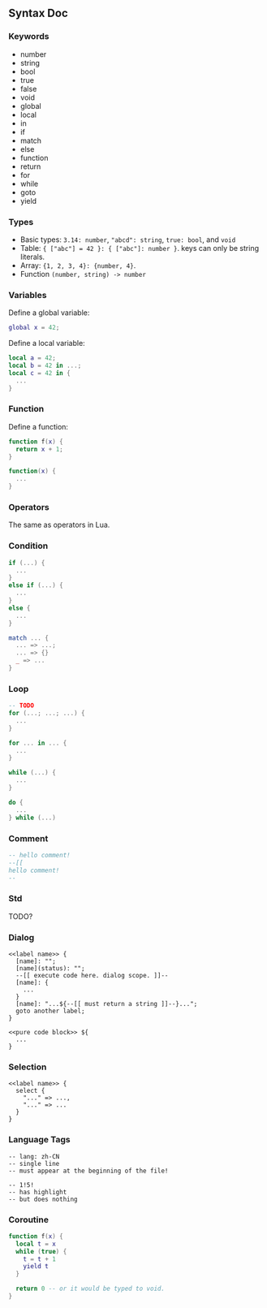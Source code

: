 ## Syntax Doc

### Keywords
- number
- string
- bool
- true
- false
- void
- global
- local
- in
- if
- match
- else
- function
- return
- for
- while
- goto
- yield

### Types
- Basic types: `3.14: number`, `"abcd": string`, `true: bool`, and `void`
- Table: `{ ["abc"] = 42 }: { ["abc"]: number }`. keys can only be string literals.
- Array: `{1, 2, 3, 4}: {number, 4}`.
- Function `(number, string) -> number`

### Variables
Define a global variable:
```lua
global x = 42;
```

Define a local variable:
```lua
local a = 42;
local b = 42 in ...;
local c = 42 in {
  ...
}
```

### Function
Define a function:
```lua
function f(x) {
  return x + 1;
}

function(x) {
  ...
}
```

### Operators
The same as operators in Lua.

### Condition
```lua
if (...) {
  ...
}
else if (...) {
  ...
}
else {
  ...
}
```

```lua
match ... {
  ... => ...;
  ... => {}
  _ => ...
}
```

### Loop
```lua
-- TODO
for (...; ...; ...) {
  ...
}
```

```lua
for ... in ... {
  ...
}
```

```lua
while (...) {
  ...
}
```

```lua
do {
  ...
} while (...)
```

### Comment
```lua
-- hello comment!
--[[
hello comment!
--
```

### Std
TODO?

### Dialog
```
<<label name>> {
  [name]: "";
  [name](status): "";
  --[[ execute code here. dialog scope. ]]--
  [name]: {
    ...
  }
  [name]: "...${--[[ must return a string ]]--}...";
  goto another label;
}

<<pure code block>> ${
  ...
}
```

### Selection
```
<<label name>> {
  select {
    "..." => ...,
    "..." => ...
  }
}
```

### Language Tags
```
-- lang: zh-CN
-- single line
-- must appear at the beginning of the file!
```

```
-- 1!5!
-- has highlight
-- but does nothing
```

### Coroutine
```lua
function f(x) {
  local t = x
  while (true) {
    t = t + 1
    yield t
  }

  return 0 -- or it would be typed to void.
}
```
